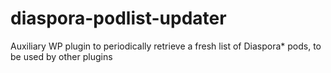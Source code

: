 # diaspora-podlist-updater
Auxiliary WP plugin to periodically retrieve a fresh list of Diaspora* pods, to be used by other plugins
